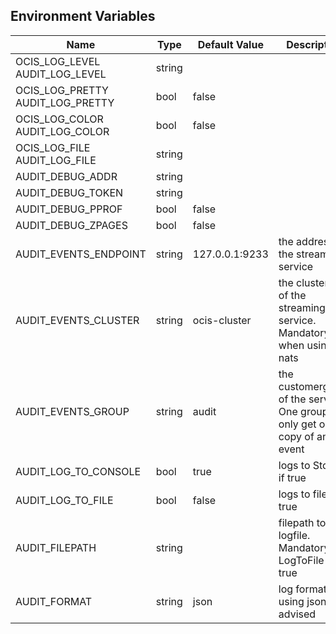 ## Environment Variables

| Name | Type | Default Value | Description |
|------|------|---------------|-------------|
| OCIS_LOG_LEVEL<br/>AUDIT_LOG_LEVEL | string |  | |
| OCIS_LOG_PRETTY<br/>AUDIT_LOG_PRETTY | bool | false | |
| OCIS_LOG_COLOR<br/>AUDIT_LOG_COLOR | bool | false | |
| OCIS_LOG_FILE<br/>AUDIT_LOG_FILE | string |  | |
| AUDIT_DEBUG_ADDR | string |  | |
| AUDIT_DEBUG_TOKEN | string |  | |
| AUDIT_DEBUG_PPROF | bool | false | |
| AUDIT_DEBUG_ZPAGES | bool | false | |
| AUDIT_EVENTS_ENDPOINT | string | 127.0.0.1:9233 | the address of the streaming service|
| AUDIT_EVENTS_CLUSTER | string | ocis-cluster | the clusterID of the streaming service. Mandatory when using nats|
| AUDIT_EVENTS_GROUP | string | audit | the customergroup of the service. One group will only get one copy of an event|
| AUDIT_LOG_TO_CONSOLE | bool | true | logs to Stdout if true|
| AUDIT_LOG_TO_FILE | bool | false | logs to file if true|
| AUDIT_FILEPATH | string |  | filepath to the logfile. Mandatory if LogToFile is true|
| AUDIT_FORMAT | string | json | log format. using json is advised|